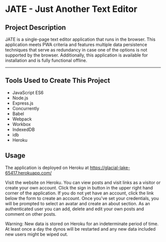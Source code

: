 # JATE - Just Another Text Editor

## Project Description
JATE is a single-page text editor application that runs in the browser. This application meets PWA criteria and features multiple data persistence techniques that serve as redundancy in case one of the options is not supported by the browser. Additionally, this application is available for installation and is fully functional offline.


---
## Tools Used to Create This Project
* JavaScript ES6
* Node.js
* Express.js
* Concurrently
* Babel
* Webpack
* Workbox
* IndexedDB
* idb
* Heroku

## Usage
The application is deployed on Heroku at https://glacial-lake-65417.herokuapp.com/

Visit the website on Heroku. You can view posts and visit links as a visitor or create your own account. Click the sign in button in the upper right hand corner of the application. If you do not yet have an account, click the link below the form to create an account. Once you've set your credentials, you will be prompted to select an avatar and create an about section. As an authenticated user you can add, delete and edit your own posts and comment on other posts.

Warning: New data is stored on Heroku for an indeterminate period of time. At least once a day the dynos will be restarted and any new data included new users might be wiped out.

